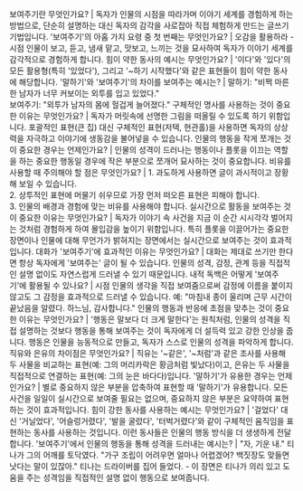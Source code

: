 보여주기란 무엇인가요?	| 독자가 인물의 시점을 따라가며 이야기 세계를 경험하게 하는 방법으로, 단순히 설명하는 대신 독자의 감각을 사로잡아 직접 체험하게 만드는 글쓰기 기법입니다.
'보여주기'의 아홉 가지 요령 중 첫 번째는 무엇인가요?	| 오감을 활용하라 - 시점 인물이 보고, 듣고, 냄새 맡고, 맛보고, 느끼는 것을 묘사하여 독자가 이야기 세계를 감각적으로 경험하게 합니다.
힘이 약한 동사의 예시는 무엇인가요?	| '이다'와 '있다'의 모든 활용형(특히 '있었다'), 그리고 '~하기 시작했다'와 같은 표현들이 힘이 약한 동사에 해당합니다.
'말하기'와 '보여주기'의 차이를 보여주는 예시는?	| 말하기: "비쩍 마른 한 남자가 너무 커보이는 외투를 입고 있었다."<br/>보여주기: "외투가 남자의 몸에 헐겁게 늘어졌다."
구체적인 명사를 사용하는 것이 중요한 이유는 무엇인가요?	| 독자가 머릿속에 선명한 그림을 떠올릴 수 있도록 하기 위함입니다. 포괄적인 표현(큰 집) 대신 구체적인 표현(저택, 현관홀)을 사용하면 독자의 상상력을 자극하고 이야기에 생동감을 불어넣을 수 있습니다.
인물의 행동을 작게 쪼개는 것이 중요한 경우는 언제인가요?	| 인물의 성격이 드러나는 행동이나 플롯을 이끄는 역할을 하는 중요한 행동일 경우에 작은 부분으로 쪼개어 묘사하는 것이 중요합니다.
비유를 사용할 때 주의해야 할 점은 무엇인가요?	| 1. 과도하게 사용하면 글이 과시적이고 장황해 보일 수 있습니다.<br/>2. 상투적인 표현에 머물기 쉬우므로 가장 먼저 떠오른 표현은 피해야 합니다.<br/>3. 인물의 배경과 경험에 맞는 비유를 사용해야 합니다.
실시간으로 활동을 보여주는 것이 중요한 이유는 무엇인가요?	| 독자가 이야기 속 사건을 지금 이 순간 시시각각 벌어지는 것처럼 경험하게 하여 몰입감을 높이기 위함입니다. 특히 플롯을 이끌어가는 중요한 장면이나 인물에 대해 무언가가 밝혀지는 장면에서는 실시간으로 보여주는 것이 효과적입니다.
대화가 '보여주기'에 효과적인 이유는 무엇인가요?	| 대화는 제대로 쓰기만 한다면 항상 독자에게 '보여주는' 글이 될 수 있습니다. 인물의 성격, 감정, 관계 등을 직접적인 설명 없이도 자연스럽게 드러낼 수 있기 때문입니다.
내적 독백은 어떻게 '보여주기'에 활용될 수 있나요?	| 시점 인물의 생각을 직접 보여줌으로써 감정에 이름을 붙이지 않고도 그 감정을 효과적으로 드러낼 수 있습니다. 예: "마침내 종이 울리며 근무 시간이 끝났음을 알렸다. 하느님, 감사합니다."
인물의 행동과 반응에 초점을 맞추는 것이 중요한 이유는 무엇인가요?	| '행동은 말보다 더 크게 말한다'는 원칙처럼, 인물의 성격을 직접 설명하는 것보다 행동을 통해 보여주는 것이 독자에게 더 설득력 있고 강한 인상을 줍니다. 행동은 인물을 능동적으로 만들고, 독자가 스스로 인물의 성격을 파악하게 합니다.
직유와 은유의 차이점은 무엇인가요?	| 직유는 '~같은', '~처럼'과 같은 조사를 사용해 두 사물을 비교하는 표현(예: 그의 머리카락은 황금처럼 빛났다)이고, 은유는 두 사물을 직접적으로 연결하는 표현(예: 그의 눈은 바다다)입니다.
'말하기'가 유용한 경우는 언제인가요?	| 별로 중요하지 않은 부분을 압축하여 표현할 때 '말하기'가 유용합니다. 모든 사건을 일일이 실시간으로 보여줄 필요는 없으며, 중요하지 않은 부분은 요약하여 표현하는 것이 효과적입니다.
힘이 강한 동사를 사용하는 예시는 무엇인가요?	| '걸었다' 대신 '거닐었다', '어슬렁거렸다', '발을 굴렀다', '터벅거렸다'와 같이 구체적인 움직임을 표현하는 동사를 사용하는 것입니다. 이런 동사들은 인물의 행동 방식을 더 생생하게 전달합니다.
'보여주기'에서 인물의 행동을 통해 성격을 드러내는 예시는?	| "자, 기운 내." 티나가 그의 어깨를 토닥였다. "가구 조립이 어려우면 얼마나 어렵겠어? 백짓장도 맞들면 낫다는 말이 있잖아." 티나는 드라이버를 집어 들었다. - 이 장면은 티나가 의리 있고 도움을 주는 성격임을 직접적인 설명 없이 행동으로 보여줍니다.
